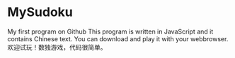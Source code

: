 # MySudoku
My first program on Github
This program is written in JavaScript and it contains Chinese text.
You can download and play it with your webbrowser.
欢迎试玩！数独游戏，代码很简单。
